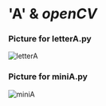# 'A' & _openCV_ 

### Picture for letterA.py
![letterA](https://user-images.githubusercontent.com/79134287/139590573-c8b885d5-4deb-4ec1-94cb-df122a913277.jpg)

### Picture for miniA.py
![miniA](https://user-images.githubusercontent.com/79134287/139590577-0e7b642f-145a-476b-a1d7-1467408783fb.jpg)
